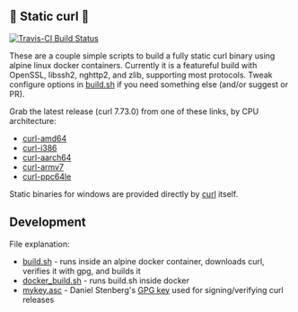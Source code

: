 :mechanical_arm: Static curl :mechanical_arm:
-----------
[![Travis-CI Build Status](https://api.travis-ci.org/moparisthebest/static-curl.svg?branch=master)](https://travis-ci.org/moparisthebest/static-curl)

These are a couple simple scripts to build a fully static curl binary using alpine linux docker containers.  Currently it is a featureful build with OpenSSL, libssh2, nghttp2, and zlib, supporting most protocols.  Tweak configure options in [build.sh](build.sh#L50) if you need something else (and/or suggest or PR).

Grab the latest release (curl 7.73.0) from one of these links, by CPU architecture:
  - [curl-amd64](https://github.com/moparisthebest/static-curl/releases/download/v7.73.0/curl-amd64)
  - [curl-i386](https://github.com/moparisthebest/static-curl/releases/download/v7.73.0/curl-i386)
  - [curl-aarch64](https://github.com/moparisthebest/static-curl/releases/download/v7.73.0/curl-aarch64)
  - [curl-armv7](https://github.com/moparisthebest/static-curl/releases/download/v7.73.0/curl-armv7)
  - [curl-ppc64le](https://github.com/moparisthebest/static-curl/releases/download/v7.73.0/curl-ppc64le)

Static binaries for windows are provided directly by [curl](https://curl.haxx.se/windows/) itself.

Development
-----------

File explanation:
  - [build.sh](build.sh) - runs inside an alpine docker container, downloads curl, verifies it with gpg, and builds it
  - [docker_build.sh](docker_build.sh) - runs build.sh inside docker
  - [mykey.asc](mykey.asc) - Daniel Stenberg's [GPG key](https://daniel.haxx.se/address.html) used for signing/verifying curl releases
